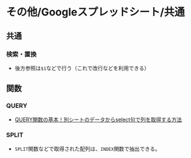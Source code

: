 # その他/Googleスプレッドシート/共通

## 共通

### 検索・置換

- 後方参照は`$1`などで行う（これで改行などを利用できる）

## 関数

### QUERY

- [QUERY関数の基本！別シートのデータからselect句で列を取得する方法](https://tonari-it.com/spreadsheet-query-select/)

### SPLIT

- `SPLIT`関数などで取得された配列は、`INDEX`関数で抽出できる。

